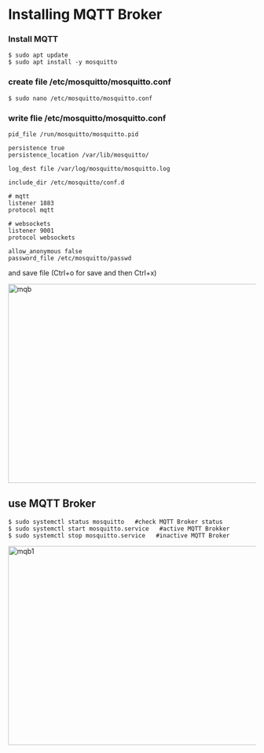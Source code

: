 # Installing MQTT Broker
### Install MQTT

```
$ sudo apt update 
$ sudo apt install -y mosquitto
```  

### create file /etc/mosquitto/mosquitto.conf

```
$ sudo nano /etc/mosquitto/mosquitto.conf
```  

### write flie /etc/mosquitto/mosquitto.conf

```
pid_file /run/mosquitto/mosquitto.pid

persistence true
persistence_location /var/lib/mosquitto/

log_dest file /var/log/mosquitto/mosquitto.log

include_dir /etc/mosquitto/conf.d

# mqtt
listener 1883
protocol mqtt

# websockets
listener 9001
protocol websockets

allow_anonymous false
password_file /etc/mosquitto/passwd
```  

and save file (Ctrl+o for save and then Ctrl+x)

<img src="https://cdn.discordapp.com/attachments/1004952232145465354/1038034405765160970/image.png" alt='mqb' style="width:720px;height:405px;" >

## use MQTT Broker

```
$ sudo systemctl status mosquitto   #check MQTT Broker status
$ sudo systemctl start mosquitto.service   #active MQTT Brokker
$ sudo systemctl stop mosquitto.service   #inactive MQTT Broker
```  

<img src="https://cdn.discordapp.com/attachments/1004952232145465354/1038037436531490857/image.png" alt='mqb1' style="width:720px;height:405px;" >
